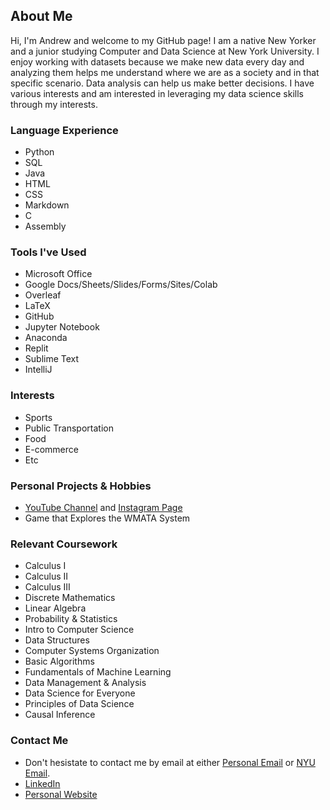   ## About Me

<!--
**ayan32/ayan32** is a ✨ _special_ ✨ repository because its `README.md` (this file) appears on your GitHub profile.

Here are some ideas to get you started:

- 🔭 I’m currently working on ...
- 🌱 I’m currently learning ...
- 👯 I’m looking to collaborate on ...
- 🤔 I’m looking for help with ...
- 💬 Ask me about ...
- 📫 How to reach me: ...
- 😄 Pronouns: ...
- ⚡ Fun fact: ...
-->

Hi, I'm Andrew and welcome to my GitHub page! I am a native New Yorker and a junior studying Computer and Data Science at New York University. I enjoy working with datasets because we make new data every day and analyzing them helps me understand where we are as a society and in that specific scenario. Data analysis can help us make better decisions. I have various interests and am interested in leveraging my data science skills through my interests.

<h3>Language Experience</h3>
<ul>
  <li>Python</li>
  <li>SQL</li>
  <li>Java</li>
  <li>HTML</li>
  <li>CSS</li>
  <li>Markdown</li>
  <li>C</li>
  <li>Assembly</li>
</ul>
  
<h3>Tools I've Used</h3>
<ul>
  <li>Microsoft Office</li>
  <li>Google Docs/Sheets/Slides/Forms/Sites/Colab</li>
  <li>Overleaf</li>
  <li>LaTeX</li>
  <li>GitHub</li>
  <li>Jupyter Notebook</li>
  <li>Anaconda</li>
  <li>Replit</li>
  <li>Sublime Text</li>
  <li>IntelliJ</li>
</ul>

<h3>Interests</h3>
<ul>
  <li>Sports</li>
  <li>Public Transportation</li>
  <li>Food</li>
  <li>E-commerce</li>
  <li>Etc</li>
</ul>

<h3>Personal Projects & Hobbies</h3>
<ul>
  <li><a href="https://www.youtube.com/c/AceTransit">YouTube Channel</a> and <a href="https://www.instagram.com/ace_transit">Instagram Page</a></li>
  <li>Game that Explores the WMATA System</li>
</ul>

<h3>Relevant Coursework</h3>
<ul>
  <li>Calculus I</li>
  <li>Calculus II</li>
  <li>Calculus III</li>
  <li>Discrete Mathematics</li>
  <li>Linear Algebra</li>
  <li>Probability & Statistics</li>
  <li>Intro to Computer Science</li>
  <li>Data Structures</li>
  <li>Computer Systems Organization</li>
  <li>Basic Algorithms</li>
  <li>Fundamentals of Machine Learning</li>
  <li>Data Management & Analysis</li>
  <li>Data Science for Everyone</li>
  <li>Principles of Data Science</li>
  <li>Causal Inference</li>
</ul>

<h3>Contact Me</h3>
<ul>
  <li>Don't hesistate to contact me by email at either <a href="mailto:andrewyan32@gmail.com">Personal Email</a> or <a href="mailto:ay2432@nyu.edu">NYU Email</a>.</li>
  <li><a href="https://www.linkedin.com/in/andrew-y32">LinkedIn</a></li>
  <li><a href="https://sites.google.com/view/andrew-y32">Personal Website</a></li>
</ul>

